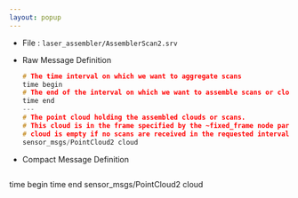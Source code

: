 ```yaml
---
layout: popup
---
```


- File : `laser_assembler/AssemblerScan2.srv`
- Raw Message Definition

  ```c
  # The time interval on which we want to aggregate scans
  time begin
  # The end of the interval on which we want to assemble scans or clouds
  time end
  ---
  # The point cloud holding the assembled clouds or scans.
  # This cloud is in the frame specified by the ~fixed_frame node parameter.
  # cloud is empty if no scans are received in the requested interval.
  sensor_msgs/PointCloud2 cloud
  ```

- Compact Message Definition

  ```c
 time begin
 time end
 sensor_msgs/PointCloud2 cloud
  ```
